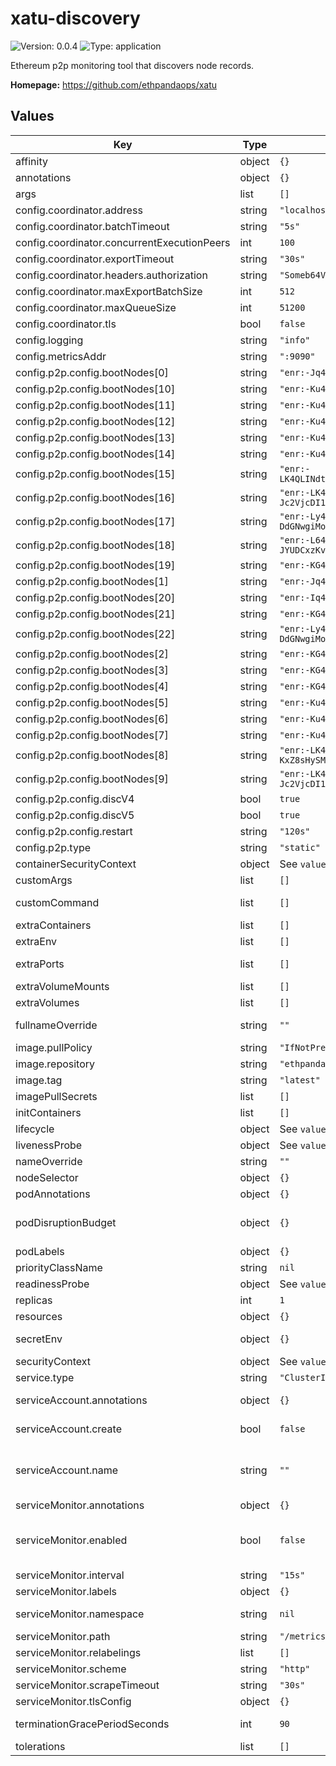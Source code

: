 
# xatu-discovery

![Version: 0.0.4](https://img.shields.io/badge/Version-0.0.4-informational?style=flat-square) ![Type: application](https://img.shields.io/badge/Type-application-informational?style=flat-square)

Ethereum p2p monitoring tool that discovers node records.

**Homepage:** <https://github.com/ethpandaops/xatu>

## Values

| Key | Type | Default | Description |
|-----|------|---------|-------------|
| affinity | object | `{}` | Affinity configuration for pods |
| annotations | object | `{}` | Annotations for the Deployment |
| args | list | `[]` | Command arguments |
| config.coordinator.address | string | `"localhost:8080"` |  |
| config.coordinator.batchTimeout | string | `"5s"` |  |
| config.coordinator.concurrentExecutionPeers | int | `100` |  |
| config.coordinator.exportTimeout | string | `"30s"` |  |
| config.coordinator.headers.authorization | string | `"Someb64Value"` |  |
| config.coordinator.maxExportBatchSize | int | `512` |  |
| config.coordinator.maxQueueSize | int | `51200` |  |
| config.coordinator.tls | bool | `false` |  |
| config.logging | string | `"info"` |  |
| config.metricsAddr | string | `":9090"` |  |
| config.p2p.config.bootNodes[0] | string | `"enr:-Jq4QItoFUuug_n_qbYbU0OY04-np2wT8rUCauOOXNi0H3BWbDj-zbfZb7otA7jZ6flbBpx1LNZK2TDebZ9dEKx84LYBhGV0aDKQtTA_KgEAAAD__________4JpZIJ2NIJpcISsaa0ZiXNlY3AyNTZrMaEDHAD2JKYevx89W0CcFJFiskdcEzkH_Wdv9iW42qLK79ODdWRwgiMo"` |  |
| config.p2p.config.bootNodes[10] | string | `"enr:-Ku4QHqVeJ8PPICcWk1vSn_XcSkjOkNiTg6Fmii5j6vUQgvzMc9L1goFnLKgXqBJspJjIsB91LTOleFmyWWrFVATGngBh2F0dG5ldHOIAAAAAAAAAACEZXRoMpC1MD8qAAAAAP__________gmlkgnY0gmlwhAMRHkWJc2VjcDI1NmsxoQKLVXFOhp2uX6jeT0DvvDpPcU8FWMjQdR4wMuORMhpX24N1ZHCCIyg"` |  |
| config.p2p.config.bootNodes[11] | string | `"enr:-Ku4QG-2_Md3sZIAUebGYT6g0SMskIml77l6yR-M_JXc-UdNHCmHQeOiMLbylPejyJsdAPsTHJyjJB2sYGDLe0dn8uYBh2F0dG5ldHOIAAAAAAAAAACEZXRoMpC1MD8qAAAAAP__________gmlkgnY0gmlwhBLY-NyJc2VjcDI1NmsxoQORcM6e19T1T9gi7jxEZjk_sjVLGFscUNqAY9obgZaxbIN1ZHCCIyg"` |  |
| config.p2p.config.bootNodes[12] | string | `"enr:-Ku4QPn5eVhcoF1opaFEvg1b6JNFD2rqVkHQ8HApOKK61OIcIXD127bKWgAtbwI7pnxx6cDyk_nI88TrZKQaGMZj0q0Bh2F0dG5ldHOIAAAAAAAAAACEZXRoMpC1MD8qAAAAAP__________gmlkgnY0gmlwhDayLMaJc2VjcDI1NmsxoQK2sBOLGcUb4AwuYzFuAVCaNHA-dy24UuEKkeFNgCVCsIN1ZHCCIyg"` |  |
| config.p2p.config.bootNodes[13] | string | `"enr:-Ku4QEWzdnVtXc2Q0ZVigfCGggOVB2Vc1ZCPEc6j21NIFLODSJbvNaef1g4PxhPwl_3kax86YPheFUSLXPRs98vvYsoBh2F0dG5ldHOIAAAAAAAAAACEZXRoMpC1MD8qAAAAAP__________gmlkgnY0gmlwhDZBrP2Jc2VjcDI1NmsxoQM6jr8Rb1ktLEsVcKAPa08wCsKUmvoQ8khiOl_SLozf9IN1ZHCCIyg"` |  |
| config.p2p.config.bootNodes[14] | string | `"enr:-Ku4QFmUkNp0g9bsLX2PfVeIyT-9WO-PZlrqZBNtEyofOOfLMScDjaTzGxIb1Ns9Wo5Pm_8nlq-SZwcQfTH2cgO-s88Bh2F0dG5ldHOIAAAAAAAAAACEZXRoMpDkvpOTAAAQIP__________gmlkgnY0gmlwhBLf22SJc2VjcDI1NmsxoQLV_jMOIxKbjHFKgrkFvwDvpexo6Nd58TK5k7ss4Vt0IoN1ZHCCG1g"` |  |
| config.p2p.config.bootNodes[15] | string | `"enr:-LK4QLINdtobGquK7jukLDAKmsrH2ZuHM4k0TklY5jDTD4ZgfxR9weZmo5Jwu81hlKu3qPAvk24xHGBDjYs4o8f1gZ0Bh2F0dG5ldHOIAAAAAAAAAACEZXRoMpB53wQoAAAQIP__________gmlkgnY0gmlwhDRN_P6Jc2VjcDI1NmsxoQJuNujTgsJUHUgVZML3pzrtgNtYg7rQ4K1tkWERgl0DdoN0Y3CCIyiDdWRwgiMo"` |  |
| config.p2p.config.bootNodes[16] | string | `"enr:-LK4QH1xnjotgXwg25IDPjrqRGFnH1ScgNHA3dv1Z8xHCp4uP3N3Jjl_aYv_WIxQRdwZvSukzbwspXZ7JjpldyeVDzMCh2F0dG5ldHOIAAAAAAAAAACEZXRoMpB53wQoAAAQIP__________gmlkgnY0gmlwhIe1te-Jc2VjcDI1NmsxoQOkcGXqbCJYbcClZ3z5f6NWhX_1YPFRYRRWQpJjwSHpVIN0Y3CCIyiDdWRwgiMo"` |  |
| config.p2p.config.bootNodes[17] | string | `"enr:-Ly4QFPk-cTMxZ3jWTafiNblEZkQIXGF2aVzCIGW0uHp6KaEAvBMoctE8S7YU0qZtuS7By0AA4YMfKoN9ls_GJRccVpFh2F0dG5ldHOI__________-EZXRoMpCC9KcrAgAQIIS2AQAAAAAAgmlkgnY0gmlwhKh3joWJc2VjcDI1NmsxoQKrxz8M1IHwJqRIpDqdVW_U1PeixMW5SfnBD-8idYIQrIhzeW5jbmV0cw-DdGNwgiMog3VkcIIjKA"` |  |
| config.p2p.config.bootNodes[18] | string | `"enr:-L64QJmwSDtaHVgGiqIxJWUtxWg6uLCipsms6j-8BdsOJfTWAs7CLF9HJnVqFE728O-JYUDCxzKvRdeMqBSauHVCMdaCAVWHYXR0bmV0c4j__________4RldGgykIL0pysCABAghLYBAAAAAACCaWSCdjSCaXCEQWxOdolzZWNwMjU2azGhA7Qmod9fK86WidPOzLsn5_8QyzL7ZcJ1Reca7RnD54vuiHN5bmNuZXRzD4N0Y3CCIyiDdWRwgiMo"` |  |
| config.p2p.config.bootNodes[19] | string | `"enr:-KG4QCIzJZTY_fs_2vqWEatJL9RrtnPwDCv-jRBuO5FQ2qBrfJubWOWazri6s9HsyZdu-fRUfEzkebhf1nvO42_FVzwDhGV0aDKQed8EKAAAECD__________4JpZIJ2NIJpcISHtbYziXNlY3AyNTZrMaED4m9AqVs6F32rSCGsjtYcsyfQE2K8nDiGmocUY_iq-TSDdGNwgiMog3VkcIIjKA"` |  |
| config.p2p.config.bootNodes[1] | string | `"enr:-Jq4QN_YBsUOqQsty1OGvYv48PMaiEt1AzGD1NkYQHaxZoTyVGqMYXg0K9c0LPNWC9pkXmggApp8nygYLsQwScwAgfgBhGV0aDKQtTA_KgEAAAD__________4JpZIJ2NIJpcISLosQxiXNlY3AyNTZrMaEDBJj7_dLFACaxBfaI8KZTh_SSJUjhyAyfshimvSqo22WDdWRwgiMo"` |  |
| config.p2p.config.bootNodes[20] | string | `"enr:-Iq4QMCTfIMXnow27baRUb35Q8iiFHSIDBJh6hQM5Axohhf4b6Kr_cOCu0htQ5WvVqKvFgY28893DHAg8gnBAXsAVqmGAX53x8JggmlkgnY0gmlwhLKAlv6Jc2VjcDI1NmsxoQK6S-Cii_KmfFdUJL2TANL3ksaKUnNXvTCv1tLwXs0QgIN1ZHCCIyk"` |  |
| config.p2p.config.bootNodes[21] | string | `"enr:-KG4QE5OIg5ThTjkzrlVF32WT_-XT14WeJtIz2zoTqLLjQhYAmJlnk4ItSoH41_2x0RX0wTFIe5GgjRzU2u7Q1fN4vADhGV0aDKQqP7o7pAAAHAyAAAAAAAAAIJpZIJ2NIJpcISlFsStiXNlY3AyNTZrMaEC-Rrd_bBZwhKpXzFCrStKp1q_HmGOewxY3KwM8ofAj_ODdGNwgiMog3VkcIIjKA"` |  |
| config.p2p.config.bootNodes[22] | string | `"enr:-Ly4QFoZTWR8ulxGVsWydTNGdwEESueIdj-wB6UmmjUcm-AOPxnQi7wprzwcdo7-1jBW_JxELlUKJdJES8TDsbl1EdNlh2F0dG5ldHOI__78_v2bsV-EZXRoMpA2-lATkAAAcf__________gmlkgnY0gmlwhBLYJjGJc2VjcDI1NmsxoQI0gujXac9rMAb48NtMqtSTyHIeNYlpjkbYpWJw46PmYYhzeW5jbmV0cw-DdGNwgiMog3VkcIIjKA"` |  |
| config.p2p.config.bootNodes[2] | string | `"enr:-KG4QOtcP9X1FbIMOe17QNMKqDxCpm14jcX5tiOE4_TyMrFqbmhPZHK_ZPG2Gxb1GE2xdtodOfx9-cgvNtxnRyHEmC0ghGV0aDKQ9aX9QgAAAAD__________4JpZIJ2NIJpcIQDE8KdiXNlY3AyNTZrMaEDhpehBDbZjM_L9ek699Y7vhUJ-eAdMyQW_Fil522Y0fODdGNwgiMog3VkcIIjKA"` |  |
| config.p2p.config.bootNodes[3] | string | `"enr:-KG4QDyytgmE4f7AnvW-ZaUOIi9i79qX4JwjRAiXBZCU65wOfBu-3Nb5I7b_Rmg3KCOcZM_C3y5pg7EBU5XGrcLTduQEhGV0aDKQ9aX9QgAAAAD__________4JpZIJ2NIJpcIQ2_DUbiXNlY3AyNTZrMaEDKnz_-ps3UUOfHWVYaskI5kWYO_vtYMGYCQRAR3gHDouDdGNwgiMog3VkcIIjKA"` |  |
| config.p2p.config.bootNodes[4] | string | `"enr:-KG4QL-eqFoHy0cI31THvtZjpYUu_Jdw_MO7skQRJxY1g5HTN1A0epPCU6vi0gLGUgrzpU-ygeMSS8ewVxDpKfYmxMMGhGV0aDKQtTA_KgAAAAD__________4JpZIJ2NIJpcIQ2_DUbiXNlY3AyNTZrMaED8GJ2vzUqgL6-KD1xalo1CsmY4X1HaDnyl6Y_WayCo9GDdGNwgiMog3VkcIIjKA"` |  |
| config.p2p.config.bootNodes[5] | string | `"enr:-Ku4QImhMc1z8yCiNJ1TyUxdcfNucje3BGwEHzodEZUan8PherEo4sF7pPHPSIB1NNuSg5fZy7qFsjmUKs2ea1Whi0EBh2F0dG5ldHOIAAAAAAAAAACEZXRoMpD1pf1CAAAAAP__________gmlkgnY0gmlwhBLf22SJc2VjcDI1NmsxoQOVphkDqal4QzPMksc5wnpuC3gvSC8AfbFOnZY_On34wIN1ZHCCIyg"` |  |
| config.p2p.config.bootNodes[6] | string | `"enr:-Ku4QP2xDnEtUXIjzJ_DhlCRN9SN99RYQPJL92TMlSv7U5C1YnYLjwOQHgZIUXw6c-BvRg2Yc2QsZxxoS_pPRVe0yK8Bh2F0dG5ldHOIAAAAAAAAAACEZXRoMpD1pf1CAAAAAP__________gmlkgnY0gmlwhBLf22SJc2VjcDI1NmsxoQMeFF5GrS7UZpAH2Ly84aLK-TyvH-dRo0JM1i8yygH50YN1ZHCCJxA"` |  |
| config.p2p.config.bootNodes[7] | string | `"enr:-Ku4QPp9z1W4tAO8Ber_NQierYaOStqhDqQdOPY3bB3jDgkjcbk6YrEnVYIiCBbTxuar3CzS528d2iE7TdJsrL-dEKoBh2F0dG5ldHOIAAAAAAAAAACEZXRoMpD1pf1CAAAAAP__________gmlkgnY0gmlwhBLf22SJc2VjcDI1NmsxoQMw5fqqkw2hHC4F5HZZDPsNmPdB1Gi8JPQK7pRc9XHh-oN1ZHCCKvg"` |  |
| config.p2p.config.bootNodes[8] | string | `"enr:-LK4QA8FfhaAjlb_BXsXxSfiysR7R52Nhi9JBt4F8SPssu8hdE1BXQQEtVDC3qStCW60LSO7hEsVHv5zm8_6Vnjhcn0Bh2F0dG5ldHOIAAAAAAAAAACEZXRoMpC1MD8qAAAAAP__________gmlkgnY0gmlwhAN4aBKJc2VjcDI1NmsxoQJerDhsJ-KxZ8sHySMOCmTO6sHM3iCFQ6VMvLTe948MyYN0Y3CCI4yDdWRwgiOM"` |  |
| config.p2p.config.bootNodes[9] | string | `"enr:-LK4QKWrXTpV9T78hNG6s8AM6IO4XH9kFT91uZtFg1GcsJ6dKovDOr1jtAAFPnS2lvNltkOGA9k29BUN7lFh_sjuc9QBh2F0dG5ldHOIAAAAAAAAAACEZXRoMpC1MD8qAAAAAP__________gmlkgnY0gmlwhANAdd-Jc2VjcDI1NmsxoQLQa6ai7y9PMN5hpLe5HmiJSlYzMuzP7ZhwRiwHvqNXdoN0Y3CCI4yDdWRwgiOM"` |  |
| config.p2p.config.discV4 | bool | `true` |  |
| config.p2p.config.discV5 | bool | `true` |  |
| config.p2p.config.restart | string | `"120s"` |  |
| config.p2p.type | string | `"static"` |  |
| containerSecurityContext | object | See `values.yaml` | The security context for containers |
| customArgs | list | `[]` | Custom args for the xatu container |
| customCommand | list | `[]` | Command replacement for the xatu container |
| extraContainers | list | `[]` | Additional containers |
| extraEnv | list | `[]` | Additional env variables |
| extraPorts | list | `[]` | Additional ports. Useful when using extraContainers |
| extraVolumeMounts | list | `[]` | Additional volume mounts |
| extraVolumes | list | `[]` | Additional volumes |
| fullnameOverride | string | `""` | Overrides the chart's computed fullname |
| image.pullPolicy | string | `"IfNotPresent"` | xatu container pull policy |
| image.repository | string | `"ethpandaops/xatu"` | xatu container image repository |
| image.tag | string | `"latest"` | xatu container image tag |
| imagePullSecrets | list | `[]` | Image pull secrets for Docker images |
| initContainers | list | `[]` | Additional init containers |
| lifecycle | object | See `values.yaml` | Lifecycle hooks |
| livenessProbe | object | See `values.yaml` | Liveness probe |
| nameOverride | string | `""` | Overrides the chart's name |
| nodeSelector | object | `{}` | Node selector for pods |
| podAnnotations | object | `{}` | Pod annotations |
| podDisruptionBudget | object | `{}` | Define the PodDisruptionBudget spec If not set then a PodDisruptionBudget will not be created |
| podLabels | object | `{}` | Pod labels |
| priorityClassName | string | `nil` | Pod priority class |
| readinessProbe | object | See `values.yaml` | Readiness probe |
| replicas | int | `1` | Number of replicas |
| resources | object | `{}` | Resource requests and limits |
| secretEnv | object | `{}` | Secret env variables injected via a created secret |
| securityContext | object | See `values.yaml` | The security context for pods |
| service.type | string | `"ClusterIP"` | Service type |
| serviceAccount.annotations | object | `{}` | Annotations to add to the service account |
| serviceAccount.create | bool | `false` | Specifies whether a service account should be created |
| serviceAccount.name | string | `""` | The name of the service account to use. If not set and create is true, a name is generated using the fullname template |
| serviceMonitor.annotations | object | `{}` | Additional ServiceMonitor annotations |
| serviceMonitor.enabled | bool | `false` | If true, a ServiceMonitor CRD is created for a prometheus operator https://github.com/coreos/prometheus-operator |
| serviceMonitor.interval | string | `"15s"` | ServiceMonitor scrape interval |
| serviceMonitor.labels | object | `{}` | Additional ServiceMonitor labels |
| serviceMonitor.namespace | string | `nil` | Alternative namespace for ServiceMonitor |
| serviceMonitor.path | string | `"/metrics"` | Path to scrape |
| serviceMonitor.relabelings | list | `[]` | ServiceMonitor relabelings |
| serviceMonitor.scheme | string | `"http"` | ServiceMonitor scheme |
| serviceMonitor.scrapeTimeout | string | `"30s"` | ServiceMonitor scrape timeout |
| serviceMonitor.tlsConfig | object | `{}` | ServiceMonitor TLS configuration |
| terminationGracePeriodSeconds | int | `90` | How long to wait until the pod is forcefully terminated |
| tolerations | list | `[]` | Tolerations for pods |
